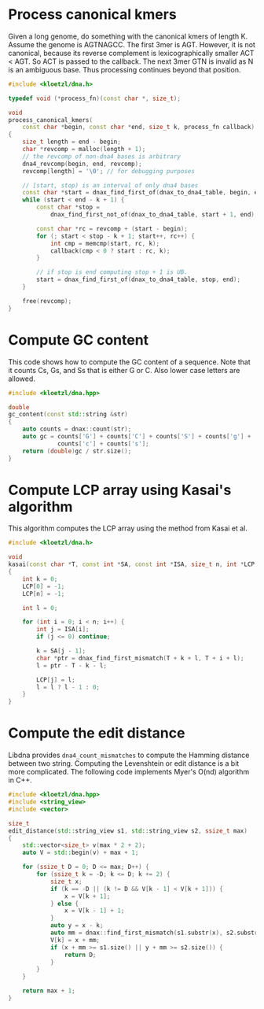 # Process canonical kmers

Given a long genome, do something with the canonical kmers of length K. Assume the genome is AGTNAGCC. The first 3mer is AGT. However, it is not canonical, because its reverse complement is lexicographically smaller ACT < AGT. So ACT is passed to the callback. The next 3mer GTN is invalid as N is an ambiguous base. Thus processing continues beyond that position.

```C++
#include <kloetzl/dna.h>

typedef void (*process_fn)(const char *, size_t);

void
process_canonical_kmers(
	const char *begin, const char *end, size_t k, process_fn callback)
{
	size_t length = end - begin;
	char *revcomp = malloc(length + 1);
	// the revcomp of non-dna4 bases is arbitrary
	dna4_revcomp(begin, end, revcomp);
	revcomp[length] = '\0'; // for debugging purposes

	// [start, stop) is an interval of only dna4 bases
	const char *start = dnax_find_first_of(dnax_to_dna4_table, begin, end);
	while (start < end - k + 1) {
		const char *stop =
			dnax_find_first_not_of(dnax_to_dna4_table, start + 1, end);

		const char *rc = revcomp + (start - begin);
		for (; start < stop - k + 1; start++, rc++) {
			int cmp = memcmp(start, rc, k);
			callback(cmp < 0 ? start : rc, k);
		}

		// if stop is end computing stop + 1 is UB.
		start = dnax_find_first_of(dnax_to_dna4_table, stop, end);
	}

	free(revcomp);
}
```

# Compute GC content

This code shows how to compute the GC content of a sequence. Note that it counts Cs, Gs, and Ss that is either G or C. Also lower case letters are allowed.

```C++
#include <kloetzl/dna.hpp>

double
gc_content(const std::string &str)
{
	auto counts = dnax::count(str);
	auto gc = counts['G'] + counts['C'] + counts['S'] + counts['g'] +
			  counts['c'] + counts['s'];
	return (double)gc / str.size();
}
```

# Compute LCP array using Kasai's algorithm

This algorithm computes the LCP array using the method from Kasai et al.

```C++
#include <kloetzl/dna.h>

void
kasai(const char *T, const int *SA, const int *ISA, size_t n, int *LCP)
{
	int k = 0;
	LCP[0] = -1;
	LCP[n] = -1;

	int l = 0;

	for (int i = 0; i < n; i++) {
		int j = ISA[i];
		if (j <= 0) continue;

		k = SA[j - 1];
		char *ptr = dnax_find_first_mismatch(T + k + l, T + i + l);
		l = ptr - T - k - l;

		LCP[j] = l;
		l = l ? l - 1 : 0;
	}
}
```

# Compute the edit distance

Libdna provides `dna4_count_mismatches` to compute the Hamming distance between two string. Computing the Levenshtein or edit distance is a bit more complicated. The following code implements Myer's O(nd) algorithm in C++.

```C++
#include <kloetzl/dna.hpp>
#include <string_view>
#include <vector>

size_t
edit_distance(std::string_view s1, std::string_view s2, ssize_t max)
{
	std::vector<size_t> v(max * 2 + 2);
	auto V = std::begin(v) + max + 1;

	for (ssize_t D = 0; D <= max; D++) {
		for (ssize_t k = -D; k <= D; k += 2) {
			size_t x;
			if (k == -D || (k != D && V[k - 1] < V[k + 1])) {
				x = V[k + 1];
			} else {
				x = V[k - 1] + 1;
			}
			auto y = x - k;
			auto mm = dnax::find_first_mismatch(s1.substr(x), s2.substr(y));
			V[k] = x + mm;
			if (x + mm >= s1.size() || y + mm >= s2.size()) {
				return D;
			}
		}
	}

	return max + 1;
}
```
